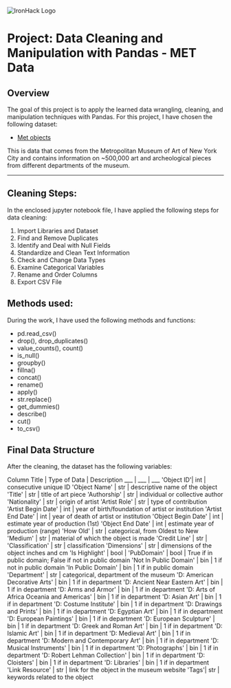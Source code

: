 ![IronHack Logo](https://s3-eu-west-1.amazonaws.com/ih-materials/uploads/upload_d5c5793015fec3be28a63c4fa3dd4d55.png)

# Project: Data Cleaning and Manipulation with Pandas - MET Data

## Overview

The goal of this project is to apply the learned data wrangling, cleaning, and manipulation techniques with Pandas. For this project, I have chosen the following dataset: 

* [Met objects](https://github.com/metmuseum/openaccess/)

This is data that comes from the Metropolitan Museum of Art of New York City and contains information on ~500,000 art and archeological pieces from different departments of the museum.

---

## Cleaning Steps:
In the enclosed jupyter notebook file, I have applied the following steps for data cleaning:
1. Import Libraries and Dataset
2. Find and Remove Duplicates
3. Identify and Deal with Null Fields
4. Standardize and Clean Text Information
5. Check and Change Data Types
6. Examine Categorical Variables
7. Rename and Order Columns
8. Export CSV File

## Methods used:
During the work, I have used the following methods and functions:
- pd.read_csv()
- drop(), drop_duplicates()
- value_counts(), count()
- is_null()
- groupby()
- fillna()
- concat()
- rename()
- apply()
- str.replace()
- get_dummies()
- describe()
- cut()
- to_csv()

## Final Data Structure

After the cleaning, the dataset has the following variables:

Column Title | Type of Data | Description
___ | ___ | ___
'Object ID'| int | consecutive unique ID
'Object Name' | str | descriptive name of the object
'Title' | str | title of art piece
'Authorship' | str | individual or collective author
'Nationality' | str | origin of artist
'Artist Role' | str | type of contribution
'Artist Begin Date' | int | year of birth/foundation of artist or institution 
'Artist End Date' | int | year of death of artist or institution
'Object Begin Date' | int | estimate year of production (1st)
'Object End Date' | int | estimate year of production (range)
'How Old' | str | categorical, from Oldest to New
'Medium' | str | material of which the object is made
'Credit Line' | str | 
'Classification' | str |  classification
'Dimensions' | str | dimensions of the object inches and cm
'Is Highlight' | bool |
'PubDomain' | bool | True if in public domain; False if not in public domain
'Not In Public Domain' | bin | 1 if not in public domain 
'In Public Domain' | bin | 1 if in public domain
'Department' | str | categorical, department of the museum
'D: American Decorative Arts' | bin | 1 if in department
'D: Ancient Near Eastern Art' | bin | 1 if in department
'D: Arms and Armor' | bin | 1 if in department
'D: Arts of Africa Oceania and Americas' | bin | 1 if in department
'D: Asian Art' | bin | 1 if in department
'D: Costume Institute' | bin | 1 if in department
'D: Drawings and Prints' | bin | 1 if in department
'D: Egyptian Art' | bin | 1 if in department
'D: European Paintings' | bin | 1 if in department
'D: European Sculpture' | bin | 1 if in department
'D: Greek and Roman Art' | bin | 1 if in department
'D: Islamic Art' | bin | 1 if in department
'D: Medieval Art' | bin | 1 if in department
'D: Modern and Contemporary Art' | bin | 1 if in department 
'D: Musical Instruments' | bin | 1 if in department
'D: Photographs' | bin | 1 if in department
'D: Robert Lehman Collection' | bin | 1 if in department
'D: Cloisters' | bin | 1 if in department
'D: Libraries' | bin | 1 if in department
'Link Resource' | str | link for the object in the museum website
'Tags'| str | keywords related to the object


